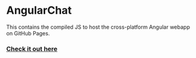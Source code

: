 # AngularChat

This contains the compiled JS to host the cross-platform Angular webapp on GitHub Pages. 

### [Check it out here](https://sudoricheek.github.io/AngularChat/)



